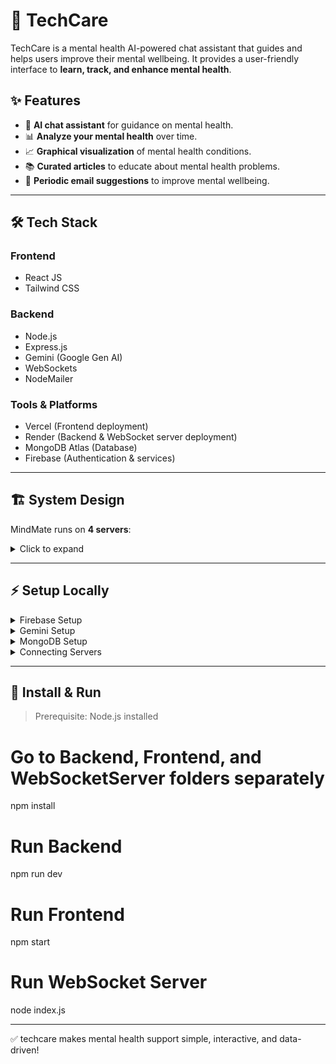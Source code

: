 # 🌟 TechCare 

TechCare is a mental health AI-powered chat assistant that guides and helps users improve their mental wellbeing. It provides a user-friendly interface to **learn, track, and enhance mental health**.  



## ✨ Features

- 🤖 **AI chat assistant** for guidance on mental health.  
- 📊 **Analyze your mental health** over time.  
- 📈 **Graphical visualization** of mental health conditions.  
- 📚 **Curated articles** to educate about mental health problems.  
- 📧 **Periodic email suggestions** to improve mental wellbeing.  

---

## 🛠 Tech Stack

### Frontend
- React JS  
- Tailwind CSS  

### Backend
- Node.js  
- Express.js  
- Gemini (Google Gen AI)  
- WebSockets  
- NodeMailer  

### Tools & Platforms
- Vercel (Frontend deployment)  
- Render (Backend & WebSocket server deployment)  
- MongoDB Atlas (Database)  
- Firebase (Authentication & services)  

---

## 🏗 System Design

MindMate runs on **4 servers**:  

<details>
<summary>Click to expand</summary>

1. Frontend Server  
2. Backend Server  
3. WebSocket Server  
4. Email Server  

</details>

---

## ⚡ Setup Locally

<details>
<summary>Firebase Setup</summary>

1. Create a new Firebase project.  
2. Add a Web App.  
3. Go to Authentication → Sign-in Method, enable Email/Password and Gmail.  
4. Copy firebaseConfig from Project Settings → Web App.  
5. Create .env in Frontend folder and add the config (see .env.sample).  
6. In Service Accounts, generate a private key (JSON) and add it to Backend .env.  

</details>

<details>
<summary>Gemini Setup</summary>

- Get your Gemini API_KEY from https://ai.google.dev and add it to Backend .env.  

</details>

<details>
<summary>MongoDB Setup</summary>

1. Create a MongoDB Atlas account: https://www.mongodb.com.  
2. Get your URI and add it to Backend .env.  

</details>

<details>
<summary>Connecting Servers</summary>

- Add the WebSocket server URL in Backend .env:  
  WEBSOCKET_SERVER=ws://localhost:8802

- Add Backend and WebSocket server URLs in Frontend .env:  
  REACT_APP_API_LINK=http://localhost:8800  
  REACT_APP_WS_LINK=ws://localhost:8802  

</details>

---

## 🚀 Install & Run

> Prerequisite: Node.js installed

# Go to Backend, Frontend, and WebSocketServer folders separately
npm install

# Run Backend
npm run dev

# Run Frontend
npm start

# Run WebSocket Server
node index.js

---

✅ techcare makes mental health support simple, interactive, and data-driven!
